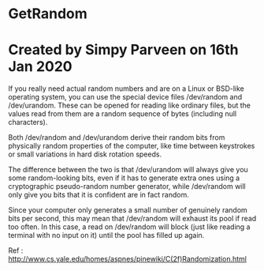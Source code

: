 # GetRandom
# Created by Simpy Parveen on 16th Jan 2020


If you really need actual random numbers and are on a Linux or BSD-like operating system, you can use the special device files /dev/random and /dev/urandom. These can be opened for reading like ordinary files, but the values read from them are a random sequence of bytes (including null characters). 

Both /dev/random and /dev/urandom derive their random bits from physically random properties of the computer, like time between keystrokes or small variations in hard disk rotation speeds. 

The difference between the two is that /dev/urandom will always give you some random-looking bits, even if it has to generate extra ones using a cryptographic pseudo-random number generator, while /dev/random will only give you bits that it is confident are in fact random. 

Since your computer only generates a small number of genuinely random bits per second, this may mean that /dev/random will exhaust its pool if read too often. In this case, a read on /dev/random will block (just like reading a terminal with no input on it) until the pool has filled up again. 

Ref : http://www.cs.yale.edu/homes/aspnes/pinewiki/C(2f)Randomization.html
